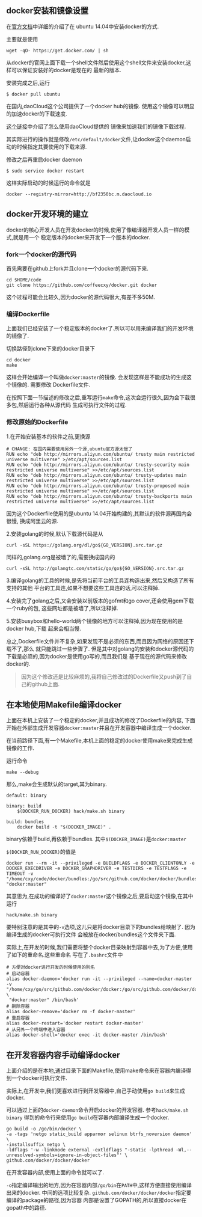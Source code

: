 
## docker安装和镜像设置

在[官方文档](http://docs.docker.com/installation/ubuntulinux/)中详细的介绍了在
ubuntu 14.04中安装docker的方式.

主要就是使用

	wget -qO- https://get.docker.com/ | sh
从docker的官网上面下载一个shell文件然后使用这个shell文件来安装docker,这样可以保证安装好的docker是现在的
最新的版本.

安装完成之后,运行

	$ docker pull ubuntu


在国内,daoCloud这个公司提供了一个docker hub的镜像. 使用这个镜像可以明显的加速docker的下载速度.

[这个链接](https://dashboard.daocloud.io/mirror)中介绍了怎么使用daoCloud提供的
镜像来加速我们的镜像下载过程.

其实际进行的操作就是修改`/etc/default/docker`文件,让docker这个daemon启动的时候指定其要使用的下载来源.

修改之后再重启docker daemon

	$ sudo service docker restart

这样实际启动的时候运行的命令就是

	docker --registry-mirror=http://bf2350bc.m.daocloud.io

## docker开发环境的建立

docker的核心开发人员在开发docker的时候,使用了像编译器开发人员一样的模式,就是用一个
稳定版本的docker来开发下一个版本的docker.

### fork一个docker的源代码

首先需要在github上fork并且clone一个docker的源代码下来.

	cd $HOME/code
	git clone https://github.com/coffeecxy/docker.git docker
这个过程可能会比较久,因为docker的源代码很大,有差不多50M.

### 编译Dockerfile

上面我们已经安装了一个稳定版本的docker了.所以可以用来编译我们的开发环境的镜像了.

切换路径到clone下来的docker目录下

	cd docker
	make
	
这样会开始编译一个叫做`docker:master`的镜像. 会发现这样是不能成功的生成这个镜像的. 需要修改
Dockerfile文件.

在按照下面一节描述的修改之后,重写运行`make`命令,这次会运行很久,因为会下载很多包,然后运行各种从源代码
生成可执行文件的过程.

### 修改原始的Dockerfile

1.在开始安装基本的软件之前,更换源

```
# CHANGE: 在国内需要使用另外一个源,ubuntu官方源太慢了
RUN echo "deb http://mirrors.aliyun.com/ubuntu/ trusty main restricted universe multiverse" >/etc/apt/sources.list
RUN echo "deb http://mirrors.aliyun.com/ubuntu/ trusty-security main restricted universe multiverse" >>/etc/apt/sources.list
RUN echo "deb http://mirrors.aliyun.com/ubuntu/ trusty-updates main restricted universe multiverse" >>/etc/apt/sources.list
RUN echo "deb http://mirrors.aliyun.com/ubuntu/ trusty-proposed main restricted universe multiverse" >>/etc/apt/sources.list
RUN echo "deb http://mirrors.aliyun.com/ubuntu/ trusty-backports main restricted universe multiverse" >>/etc/apt/sources.list
```
因为这个Dockerfile使用的是ubuntu 14.04开始构建的,其默认的软件源再国内会很慢,
换成阿里云的源.

2.安装golang的时候,默认下载源代码是从

	curl -sSL https://golang.org/dl/go${GO_VERSION}.src.tar.gz

同样的,golang.org是被墙了的,需要换成国内的

	curl -sSL http://golangtc.com/static/go/go${GO_VERSION}.src.tar.gz

3.编译golang的工具的时候,是先将当前平台的工具连构造出来,然后又构造了所有支持的其他
平台的工具连,如果不想要这些工具连的话,可以注释掉.

4.安装完了golang之后,又会安装以前版本的gofmt和go cover,还会使用gem下载一个ruby的包,
这些网址都是被墙了,所以注释掉.

5.安装busybox和hello-world两个镜像的地方可以注释掉,因为现在使用的是docker hub,下载
起来会相当慢.

总之,Dockerfile文件并不复杂,如果发现不是必须的东西,而且因为网络的原因还下载不了,那么
就只能跳过一些步骤了.
但是其中对golang的安装和docker源代码的下载是必须的,因为docker是使用go写的,而且我们是
基于现在的源代码来修改docker的.

> 因为这个修改还是比较麻烦的,我将自己修改过的Dockerfile又push到了自己的github上面.

## 在本地使用Makefile编译docker

上面在本机上安装了一个稳定的docker,并且成功的修改了Dockerfile的内容,
下面开始在外部生成开发容器`docker:master`并且在开发容器中编译生成一个docker.

在当前路径下面,有一个Makefile,本机上面的稳定的docker使用make来完成生成镜像的工作.

运行命令

	make --debug
那么,make会生成默认的target,其为binary.

	default: binary

	binary: build
		$(DOCKER_RUN_DOCKER) hack/make.sh binary
		
	build: bundles
		docker build -t "$(DOCKER_IMAGE)" .

binary依赖于build,再依赖于bundles.
其中`$(DOCKER_IMAGE)`是`docker:master`

`$(DOCKER_RUN_DOCKER)`的值是

	docker run --rm -it --privileged -e BUILDFLAGS -e DOCKER_CLIENTONLY -e DOCKER_EXECDRIVER -e DOCKER_GRAPHDRIVER -e TESTDIRS -e TESTFLAGS -e TIMEOUT -v "/home/cxy/code/docker/bundles:/go/src/github.com/docker/docker/bundles" "docker:master" 

其意思为,在成功的编译好了`docker:master`这个镜像之后,要启动这个镜像,在其中运行
	
	hack/make.sh binary
	
要特别注意的是其中的`-v`选项,这儿只是将docker目录下的bundles给映射了. 因为编译生成的docker可执行文件
会被放在docker/bundles这个文件夹下面.

实际上,在开发的时候,我们需要将整个docker目录映射到容器中去,为了方便,使用了如下的重命名.这些重命名
写在了`.bashrc`文件中

	# 方便对docker进行开发的时候使用的别名
	# 启动容器
	alias docker-daemon='docker run -it --privileged --name=docker-master  -v "/home/cxy/go/src/github.com/docker/docker:/go/src/github.com/docker/docker" \
	 "docker:master" /bin/bash'
	# 删除容器
	alias docker-remove='docker rm -f docker-master'
	# 重启容器
	alias docker-restart='docker restart docker-master'
	# 从另外一个终端中进入容器
	alias docker-shell='docker exec -it docker-master /bin/bash'
	
## 在开发容器内容手动编译docker

上面介绍的是在本地,通过目录下面的Makefile,使用make命令来在容器内编译得到一个docker可执行文件.

实际上,在开发中,我们更喜欢进行到开发容器中,自己手动使用`go build`来生成docker.

可以通过上面的`docker-daemon`命令开启docker的开发容器. 参考`hack/make.sh binary`
得到的命令行来使用`go build`在容器内部编译生成一个docker.

	go build -o /go/bin/docker \
	-a -tags 'netgo static_build apparmor selinux btrfs_noversion daemon' \
	-installsuffix netgo \
	-ldflags '-w -linkmode external -extldflags "-static -lpthread -Wl,--unresolved-symbols=ignore-in-object-files"' \
	github.com/docker/docker/docker

在开发容器内部,使用上面的命令就可以了.

`-o`指定编译输出的地方,因为在容器内部`/go/bin`在`PATH`中,这样方便直接使用编译出来的docker.
中间的选项比较复杂. `github.com/docker/docker/docker`指定要编译的package的路径,因为容器
内部是设置了GOPATH的,所以直接docker在gopath中的路径.



